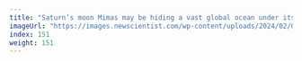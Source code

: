 ```yaml
---
title: "Saturn’s moon Mimas may be hiding a vast global ocean under its ice"
imageUrl: "https://images.newscientist.com/wp-content/uploads/2024/02/07122042/SEI_190195784.jpg?width=788"
index: 151
weight: 151
---
```

